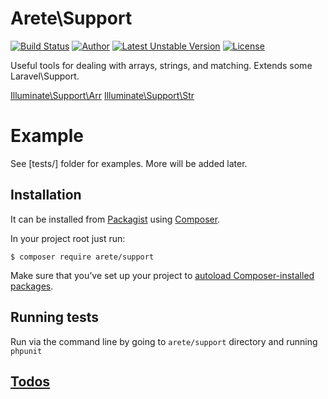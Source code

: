 # Arete\Support
[![Build Status](https://secure.travis-ci.org/aretecode/Support.svg)](https://travis-ci.org/aretecode/Support)
[![Author](http://img.shields.io/badge/author-@aretecode-blue.svg)](https://twitter.com/aretecode)
[![Latest Unstable Version](https://poser.pugx.org/arete/support/v/unstable)](https://poser.pugx.org/arete/support/v/unstable)
[![License](https://poser.pugx.org/arete/support/license)](http://packagist.org/packages/arete/support)

Useful tools for dealing with arrays, strings, and matching. Extends some Laravel\Support. 

[Illuminate\Support\Arr](http://laravel.com/api/5.0/Illuminate/Support/Arr.html)
[Illuminate\Support\Str](http://laravel.com/api/5.0/Illuminate/Support/Str.html)


# Example
See [tests/] folder for examples.
More will be added later.

## Installation
It can be installed from [Packagist](https://packagist.org/planck-id) using [Composer](https://getcomposer.org/). 

In your project root just run:


`$ composer require arete/support`


Make sure that you’ve set up your project to [autoload Composer-installed packages](https://getcomposer.org/doc/00-intro.md#autoloading).


## Running tests
Run via the command line by going to `arete/support` directory and running `phpunit`

## [Todos](https://github.com/aretecode/planck-id/blob/master/TODO.md)